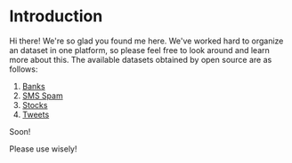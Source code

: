 # Introduction

Hi there! We're so glad you found me here. We've worked hard to organize an dataset in one platform, so please feel free to look around and learn more about this. The available datasets obtained by open source are as follows:
1. [Banks](https://github.com/AbelKristanto/datasets/blob/main/banks/bank.csv)
2. [SMS Spam](https://github.com/AbelKristanto/datasets/blob/main/spamSMS/SMSSpamCollection.csv)
3. [Stocks](https://github.com/AbelKristanto/datasets/blob/main/stocks/stocks_data.csv)
4. [Tweets](https://github.com/AbelKristanto/datasets/blob/main/tweets/18tweetTwitterLearning.tsv)

Soon!

Please use wisely!
